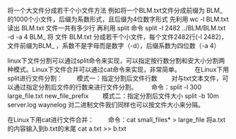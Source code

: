 将一个大文件分成若干个小文件方法
例如将一个BLM.txt文件分成前缀为 BLM_ 的1000个小文件，后缀为系数形式，且后缀为4位数字形式
先利用
wc -l BLM.txt       读出 BLM.txt 文件一共有多少行
再利用 split 命令
split -l 2482 ../BLM/BLM.txt -d -a 4 BLM_
将 文件 BLM.txt 分成若干个小文件，每个文件2482行(-l 2482)，文件前缀为BLM_ ，系数不是字母而是数字（-d），后缀系数为四位数（-a 4）

linux下文件分割可以通过split命令来实现，可以指定按行数分割和安大小分割两种模式。Linux下文件合并可以通过cat命令来实现，非常简单。
　　在Linux下用split进行文件分割：
　　模式一：指定分割后文件行数
　　对与txt文本文件，可以通过指定分割后文件的行数来进行文件分割。
　　命令：split -l 300 large_file.txt new_file_prefix
　　模式二：指定分割后文件大小
   split -b 10m server.log waynelog
   对二进制文件我们同样也可以按文件大小来分隔。

在Linux下用cat进行文件合并：
　　命令：cat small_files* > large_file
将a.txt的内容输入到b.txt的末尾
cat a.txt >> b.txt
